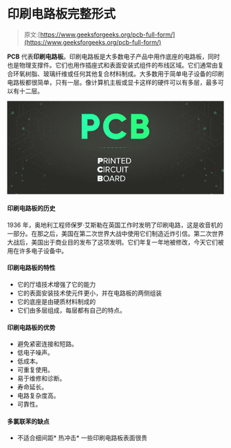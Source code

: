 # 印刷电路板完整形式

> 原文:[https://www.geeksforgeeks.org/pcb-full-form/](https://www.geeksforgeeks.org/pcb-full-form/)

**PCB** 代表**印刷电路板**。印刷电路板是大多数电子产品中用作底座的电路板，同时也是物理支撑件。它们也用作插座式和表面安装式组件的布线区域。它们通常由复合环氧树脂、玻璃纤维或任何其他复合材料制成。大多数用于简单电子设备的印刷电路板都很简单，只有一层。像计算机主板或显卡这样的硬件可以有多层，最多可以有十二层。

![PCB-Full-Form](img/b8c9b91035c19b0cccdd6609b6f9767e.png)

#### 印刷电路板的历史

1936 年，奥地利工程师保罗·艾斯勒在英国工作时发明了印刷电路，这是收音机的一部分。在那之后，美国在第二次世界大战中使用它们制造近炸引信。第二次世界大战后，美国出于商业目的发布了这项发明。它们年复一年地被修改，今天它们被用在许多电子设备中。

#### 印刷电路板的特性

*   它的厅墙技术增强了它的能力
*   它的表面安装技术使元件更小，并在电路板的两侧组装
*   它的底座是由硬质材料制成的
*   它们由多层组成，每层都有自己的特点。

#### 印刷电路板的优势

*   避免紧密连接和短路。
*   低电子噪声。
*   低成本。
*   可重复使用。
*   易于维修和诊断。
*   寿命延长。
*   电路复杂度高。
*   可靠性。

#### 多氯联苯的缺点

*   不适合细间距*   热冲击*   一些印刷电路板表面很贵